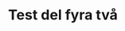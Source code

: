 ---
title: Test del fyra två
eleventyNavigation:
    key: test del fyra två
    parent: exempel fyra
    order: 2
    excerpt: Delen är delen
---